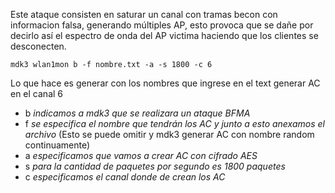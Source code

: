 Este ataque consisten en saturar un canal con tramas becon con informacion falsa, generando múltiples AP, esto provoca que se dañe por decirlo así el espectro de onda del AP victima haciendo que los clientes se desconecten.

	mdk3 wlan1mon b -f nombre.txt -a -s 1800 -c 6
Lo que hace es generar con los nombres que ingrese en el text generar AC en el canal 6

- b *indicamos a mdk3 que se realizara un ataque BFMA*
-  f *se especifica el nombre que tendrán los AC y junto a esto anexamos el archivo* (Esto se puede omitir y mdk3 generar AC con nombre random continuamente)
-  a *especificamos que vamos a crear AC con cifrado AES*
-  s *para la cantidad de paquetes por segundo es 1800 paquetes*
-   c *especificamos el canal donde de crean los AC*
